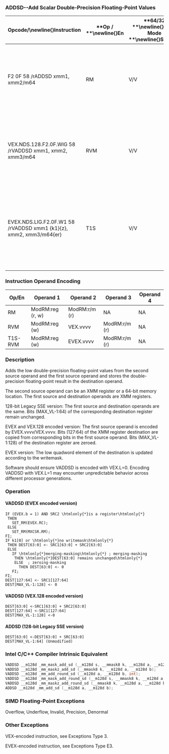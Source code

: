 ### ADDSD--Add Scalar Double-Precision Floating-Point Values


|**Opcode/**\newline{}**Instruction**|**Op / **\newline{}**En**|**64/32 **\newline{}**bit Mode **\newline{}**Support**|**CPUID **\newline{}**Feature **\newline{}**Flag**|**Description**|
|------------------------------------|-------------------------|------------------------------------------------------|--------------------------------------------------|---------------|
|F2 0F 58 /rADDSD xmm1, xmm2/m64|RM|V/V|SSE2|Add the low double-precision floating-point value from xmm2/mem to xmm1 and store the result in xmm1.|
|VEX.NDS.128.F2.0F.WIG 58 /rVADDSD xmm1, xmm2, xmm3/m64|RVM|V/V|AVX|Add the low double-precision floating-point value from xmm3/mem to xmm2 and store the result in xmm1.|
|EVEX.NDS.LIG.F2.0F.W1 58 /rVADDSD xmm1 {k1}{z}, xmm2, xmm3/m64{er}|T1S|V/V|AVX512F|Add the low double-precision floating-point value from xmm3/m64 to xmm2 and store the result in xmm1 with writemask k1.|
### Instruction Operand Encoding


|Op/En|Operand 1|Operand 2|Operand 3|Operand 4|
|-----|---------|---------|---------|---------|
|RM|ModRM:reg (r, w)|ModRM:r/m (r)|NA|NA|
|RVM|ModRM:reg (w)|VEX.vvvv|ModRM:r/m (r)|NA|
|T1S-RVM|ModRM:reg (w)|EVEX.vvvv|ModRM:r/m (r)|NA|
### Description


Adds the low double-precision floating-point values from the second source operand and the first source operand and stores the double-precision floating-point result in the destination operand.

The second source operand can be an XMM register or a 64-bit memory location. The first source and destination operands are XMM registers. 

128-bit Legacy SSE version: The first source and destination operands are the same. Bits (MAX_VL-1:64) of the corresponding destination register remain unchanged.

EVEX and VEX.128 encoded version: The first source operand is encoded by EVEX.vvvv/VEX.vvvv. Bits (127:64) of the XMM register destination are copied from corresponding bits in the first source operand. Bits (MAX_VL-1:128) of the destination register are zeroed. 

EVEX version: The low quadword element of the destination is updated according to the writemask.

Software should ensure VADDSD is encoded with VEX.L=0. Encoding VADDSD with VEX.L=1 may encounter unpredictable behavior across different processor generations.


### Operation
#### VADDSD (EVEX encoded version)
```info-verb
IF (EVEX.b = 1) AND SRC2 \htmlonly{*}is a register\htmlonly{*}
 THEN
   SET_RM(EVEX.RC);
 ELSE 
   SET_RM(MXCSR.RM);
FI;
IF k1[0] or \htmlonly{*}no writemask\htmlonly{*}
 THEN DEST[63:0] <-  SRC1[63:0] + SRC2[63:0]
 ELSE 
   IF \htmlonly{*}merging-masking\htmlonly{*} ; merging-masking
    THEN \htmlonly{*}DEST[63:0] remains unchanged\htmlonly{*}
    ELSE  ; zeroing-masking
      THEN DEST[63:0]  <- 0
   FI;
FI;
DEST[127:64] <-  SRC1[127:64]
DEST[MAX_VL-1:128]  <- 0
```
#### VADDSD (VEX.128 encoded version)
```info-verb
DEST[63:0] <- SRC1[63:0] + SRC2[63:0]
DEST[127:64] <- SRC1[127:64]
DEST[MAX_VL-1:128] <- 0
```
#### ADDSD (128-bit Legacy SSE version)
```info-verb
DEST[63:0]  <-DEST[63:0] + SRC[63:0]
DEST[MAX_VL-1:64] (Unmodified)
```

### Intel C/C++ Compiler Intrinsic Equivalent

```cpp
VADDSD __m128d _mm_mask_add_sd (__m128d s, __mmask8 k, __m128d a, __m128d b);
VADDSD __m128d _mm_maskz_add_sd (__mmask8 k, __m128d a, __m128d b);
VADDSD __m128d _mm_add_round_sd (__m128d a, __m128d b, int);
VADDSD __m128d _mm_mask_add_round_sd (__m128d s, __mmask8 k, __m128d a, __m128d b, int);
VADDSD __m128d _mm_maskz_add_round_sd (__mmask8 k, __m128d a, __m128d b, int);
ADDSD __m128d _mm_add_sd (__m128d a, __m128d b);
```
### SIMD Floating-Point Exceptions


Overflow, Underflow, Invalid, Precision, Denormal

### Other Exceptions


VEX-encoded instruction, see Exceptions Type 3.

EVEX-encoded instruction, see Exceptions Type E3.

